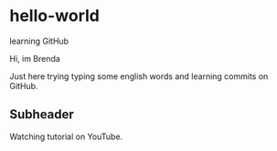 # hello-world
learning GitHub


Hi, im Brenda

Just here trying typing some english words and learning commits on GitHub.  

## Subheader

Watching tutorial on YouTube.